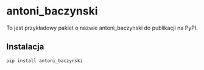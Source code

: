 # antoni_baczynski

To jest przykładowy pakiet o nazwie antoni_baczynski do publikacji na PyPI.

## Instalacja

```sh
pip install antoni_baczynski
